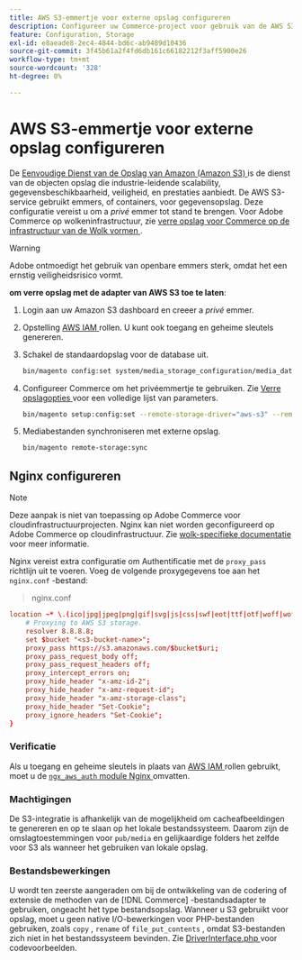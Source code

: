 ```yaml
---
title: AWS S3-emmertje voor externe opslag configureren
description: Configureer uw Commerce-project voor gebruik van de AWS S3-opslagservice voor externe opslag.
feature: Configuration, Storage
exl-id: e8aeade8-2ec4-4844-bd6c-ab9489d10436
source-git-commit: 3f45b61a2f4fd6db161c66182212f3aff5900e26
workflow-type: tm+mt
source-wordcount: '328'
ht-degree: 0%

---
```


# AWS S3-emmertje voor externe opslag configureren

De [ Eenvoudige Dienst van de Opslag van Amazon (Amazon S3) ][AWS S3] is de dienst van de objecten opslag die industrie-leidende scalability, gegevensbeschikbaarheid, veiligheid, en prestaties aanbiedt. De AWS S3-service gebruikt emmers, of containers, voor gegevensopslag. Deze configuratie vereist u om a _privé_ emmer tot stand te brengen. Voor Adobe Commerce op wolkeninfrastructuur, zie [ verre opslag voor Commerce op de infrastructuur van de Wolk vormen ](cloud-support.md).

>[!WARNING]
>
>Adobe ontmoedigt het gebruik van openbare emmers sterk, omdat het een ernstig veiligheidsrisico vormt.

**om verre opslag met de adapter van AWS S3 toe te laten**:

1. Login aan uw Amazon S3 dashboard en creeer a _privé_ emmer.

1. Opstelling [ AWS IAM ] rollen. U kunt ook toegang en geheime sleutels genereren.

1. Schakel de standaardopslag voor de database uit.

   ```bash
   bin/magento config:set system/media_storage_configuration/media_database 0
   ```

1. Configureer Commerce om het privéemmertje te gebruiken. Zie [ Verre opslagopties ](remote-storage.md#remote-storage-options) voor een volledige lijst van parameters.

   ```bash
   bin/magento setup:config:set --remote-storage-driver="aws-s3" --remote-storage-bucket="<bucket-name>" --remote-storage-region="<region-name>" --remote-storage-prefix="<optional-prefix>" --remote-storage-key=<optional-access-key> --remote-storage-secret=<optional-secret-key> -n
   ```

1. Mediabestanden synchroniseren met externe opslag.

   ```bash
   bin/magento remote-storage:sync
   ```

## Nginx configureren

>[!NOTE]
>
>Deze aanpak is niet van toepassing op Adobe Commerce voor cloudinfrastructuurprojecten. Nginx kan niet worden geconfigureerd op Adobe Commerce op cloudinfrastructuur. Zie [ wolk-specifieke documentatie ](cloud-support.md) voor meer informatie.

Nginx vereist extra configuratie om Authentificatie met de `proxy_pass` richtlijn uit te voeren. Voeg de volgende proxygegevens toe aan het `nginx.conf` -bestand:

>nginx.conf

```conf
location ~* \.(ico|jpg|jpeg|png|gif|svg|js|css|swf|eot|ttf|otf|woff|woff2)$ {
    # Proxying to AWS S3 storage.
    resolver 8.8.8.8;
    set $bucket "<s3-bucket-name>";
    proxy_pass https://s3.amazonaws.com/$bucket$uri;
    proxy_pass_request_body off;
    proxy_pass_request_headers off;
    proxy_intercept_errors on;
    proxy_hide_header "x-amz-id-2";
    proxy_hide_header "x-amz-request-id";
    proxy_hide_header "x-amz-storage-class";
    proxy_hide_header "Set-Cookie";
    proxy_ignore_headers "Set-Cookie";
}
```

### Verificatie

Als u toegang en geheime sleutels in plaats van [ AWS IAM ] rollen gebruikt, moet u de [`ngx_aws_auth` module Nginx ][ngx repo] omvatten.

### Machtigingen

De S3-integratie is afhankelijk van de mogelijkheid om cacheafbeeldingen te genereren en op te slaan op het lokale bestandssysteem. Daarom zijn de omslagtoestemmingen voor `pub/media` en gelijkaardige folders het zelfde voor S3 als wanneer het gebruiken van lokale opslag.

### Bestandsbewerkingen

U wordt ten zeerste aangeraden om bij de ontwikkeling van de codering of extensie de methoden van de [!DNL Commerce] -bestandsadapter te gebruiken, ongeacht het type bestandsopslag. Wanneer u S3 gebruikt voor opslag, moet u geen native I/O-bewerkingen voor PHP-bestanden gebruiken, zoals `copy` , `rename` of `file_put_contents` , omdat S3-bestanden zich niet in het bestandssysteem bevinden. Zie [ DriverInterface.php ](https://github.com/magento/magento2/blob/2.4-develop/lib/internal/Magento/Framework/Filesystem/DriverInterface.php#L18) voor codevoorbeelden.

<!-- link definitions -->

[AWS S3]: https://aws.amazon.com/s3
[AWS IAM]: https://aws.amazon.com/iam/
[ngx repo]: https://github.com/anomalizer/ngx_aws_auth
